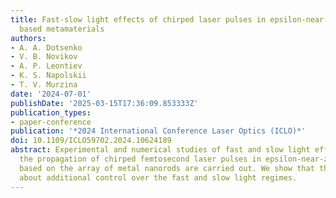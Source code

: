 ```yaml
---
title: Fast-slow light effects of chirped laser pulses in epsilon-near-zero nanorods
  based metamaterials
authors:
- A. A. Dotsenko
- V. B. Novikov
- A. P. Leontiev
- K. S. Napolskii
- T. V. Murzina
date: '2024-07-01'
publishDate: '2025-03-15T17:36:09.853333Z'
publication_types:
- paper-conference
publication: '*2024 International Conference Laser Optics (ICLO)*'
doi: 10.1109/ICLO59702.2024.10624189
abstract: Experimental and numerical studies of fast and slow light effects under
  the propagation of chirped femtosecond laser pulses in epsilon-near-zero metamaterials
  based on the array of metal nanorods are carried out. We show that the chirp brings
  about additional control over the fast and slow light regimes.
---
```

